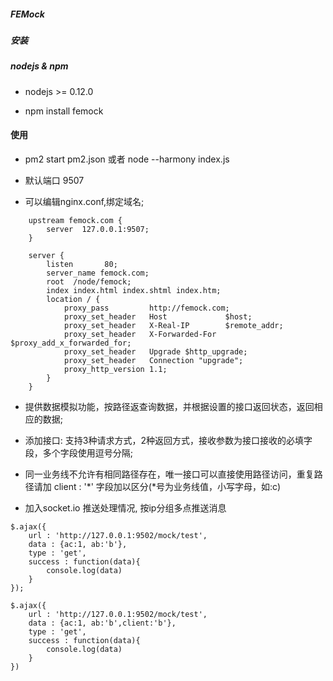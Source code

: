 ##### FEMock

##### 安装

##### nodejs & npm

* nodejs >= 0.12.0

* npm install femock

#### 使用

* pm2 start pm2.json 或者 node --harmony index.js

* 默认端口 9507

* 可以编辑nginx.conf,绑定域名; 

````
    upstream femock.com {
        server  127.0.0.1:9507;
    }

    server {
        listen       80;
        server_name femock.com;
        root  /node/femock;
        index index.html index.shtml index.htm;
        location / {
            proxy_pass         http://femock.com; 
            proxy_set_header   Host             $host; 
            proxy_set_header   X-Real-IP        $remote_addr; 
            proxy_set_header   X-Forwarded-For  $proxy_add_x_forwarded_for;
            proxy_set_header   Upgrade $http_upgrade;
            proxy_set_header   Connection "upgrade";
            proxy_http_version 1.1;
        }
    }
````

* 提供数据模拟功能，按路径返查询数据，并根据设置的接口返回状态，返回相应的数据;

* 添加接口: 支持3种请求方式，2种返回方式，接收参数为接口接收的必填字段，多个字段使用逗号分隔;

* 同一业务线不允许有相同路径存在，唯一接口可以直接使用路径访问，重复路径请加 client : '*' 字段加以区分(*号为业务线值，小写字母，如:c)

* 加入socket.io 推送处理情况, 按ip分组多点推送消息
 
````
$.ajax({
    url : 'http://127.0.0.1:9502/mock/test',
    data : {ac:1, ab:'b'},
    type : 'get',
    success : function(data){
        console.log(data)
    }
});

$.ajax({
    url : 'http://127.0.0.1:9502/mock/test',
    data : {ac:1, ab:'b',client:'b'},
    type : 'get',
    success : function(data){
        console.log(data)
    }
})
````